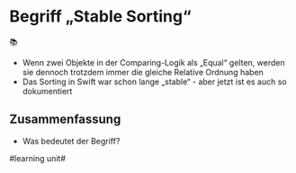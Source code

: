 # Begriff „Stable Sorting“
📚
- Wenn zwei Objekte in der Comparing-Logik als „Equal“ gelten, werden sie dennoch trotzdem immer die gleiche Relative Ordnung haben
- Das Sorting in Swift war schon lange „stable“ - aber jetzt ist es auch so dokumentiert

## Zusammenfassung
- Was bedeutet der Begriff?

#learning unit#